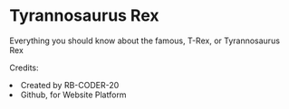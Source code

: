 <h1>Tyrannosaurus Rex</h1>
Everything you should know about the famous, T-Rex, or Tyrannosaurus Rex

Credits:
<li>Created by RB-CODER-20</li>
<li>Github, for Website Platform</li>
